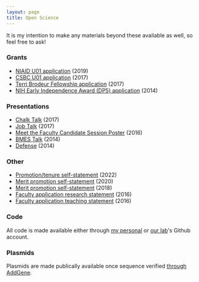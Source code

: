 ```yaml
---
layout: page
title: Open Science
---
```


It is my intention to make any materials beyond these available as well, so feel free to ask!

### Grants

- [NIAID U01 application](/public/files/Opensci-NIAID_U01.pdf) (2019)
- [CSBC U01 application](/public/files/Opensci-CSBC_U01.pdf) (2017)
- [Terri Brodeur Fellowship application](/public/files/Opensci-TB.pdf) (2017)
- [NIH Early Independence Award (DP5) application](/public/files/Opensci-DP5_redacted.pdf) (2014)

### Presentations

- [Chalk Talk](/public/files/Opensci-ChalkTalk.pdf) (2017)
- [Job Talk](/public/files/Opensci-JobTalk.pdf) (2017)
- [Meet the Faculty Candidate Session Poster](/public/files/Opensci-MTFC-Session-BMES-2016.pdf) (2016)
- [BMES Talk](/public/files/Opensci-BMES-Talk-2014.pdf) (2014)
- [Defense](/public/files/Opensci-DefensePresentation.pdf) (2014)

### Other

- [Promotion/tenure self-statement](/public/files/Opensci-Promotion-2022.pdf) (2022)
- [Merit promotion self-statement](/public/files/Opensci-Promotion-2020.pdf) (2020)
- [Merit promotion self-statement](/public/files/Opensci-Promotion-2018.pdf) (2018)
- [Faculty application research statement](/public/files/Opensci-FacResearch.pdf) (2016)
- [Faculty application teaching statement](/public/files/Opensci-FacTeaching.pdf) (2016)

### Code

All code is made available either through [my personal](https://github.com/aarmey) or [our lab](https://github.com/meyer-lab)'s Github account.

### Plasmids

Plasmids are made publically available once sequence verified [through AddGene](https://www.addgene.org/Aaron_Meyer/).
